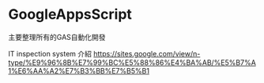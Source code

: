 # GoogleAppsScript
主要整理所有的GAS自動化開發

IT inspection system 介紹
https://sites.google.com/view/n-type/%E9%96%8B%E7%99%BC%E5%88%86%E4%BA%AB/%E5%B7%A1%E6%AA%A2%E7%B3%BB%E7%B5%B1

